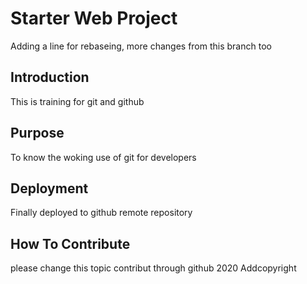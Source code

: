 # Starter Web Project
Adding a line for rebaseing, more changes from this branch too
## Introduction

This is training for git and github

## Purpose

To know the woking use of git for developers

## Deployment

Finally deployed to github remote repository

## How To Contribute
please change this topic
contribut through github
2020 Addcopyright